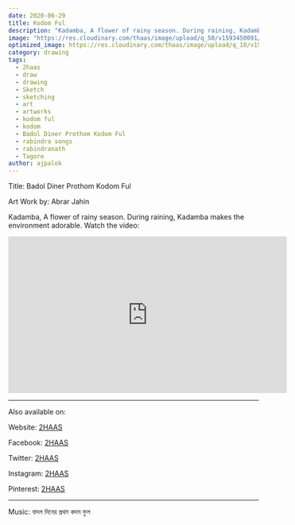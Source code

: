 ```yaml
---
date: 2020-06-29
title: Kodom Ful
description: "Kadamba, A flower of rainy season. During raining, Kadamba makes the environment adorable.."
image: "https://res.cloudinary.com/thaas/image/upload/q_50/v1593450091/Badol_Diner_Prothom_Kodom_Ful_yt_thumb_vom7e2.jpg"
optimized_image: https://res.cloudinary.com/thaas/image/upload/q_10/v1593450091/Badol_Diner_Prothom_Kodom_Ful_yt_thumb_vom7e2.jpg
category: drawing
tags:
  - 2haas
  - draw
  - drawing
  - Sketch
  - sketching
  - art
  - artworks
  - kodom ful
  - kodom
  - Badol Diner Prothom Kodom Ful
  - rabindra songs
  - rabindranath
  - Tagore
author: ajpalok
---
```

Title: Badol Diner Prothom Kodom Ful

Art Work by: Abrar Jahin 

Kadamba, A flower of rainy season. During raining, Kadamba makes the environment adorable. 
  Watch the video:
<iframe width="560" height="315" src="https://www.youtube-nocookie.com/embed/rRWPLf9x3D8" frameborder="0" allow="accelerometer; autoplay; encrypted-media; gyroscope; picture-in-picture" allowfullscreen></iframe>

- - -
  
Also available on:  

Website: [2HAAS](https://2haas.com/)  

Facebook: [2HAAS](https://facebook.com/2haas)  

Twitter: [2HAAS](https://twitter.com/2haas_tw)  

Instagram: [2HAAS](https://instagram.com/2haas.insta)  

Pinterest: [2HAAS](https://pinterest.com/2haas_pin)  

- - -

Music: বাদল দিনের প্রথম কদম ফুল
